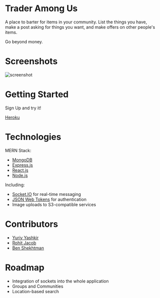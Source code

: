 # Trader Among Us

A place to barter for items in your community. List the things you have, make
a post asking for things you want, and make offers on other people's items.

Go beyond money.

# Screenshots

![screenshot](https://imgur.com/ULP1Lji.png)

# Getting Started

Sign Up and try it!

[Heroku](https://trader-among-us.herokuapp.com/)

# Technologies

MERN Stack:

- [MongoDB](http://www.mongodb.com)
- [Express.js](http://expressjs.com)
- [React.js](https://reactjs.org)
- [Node.js](https://nodejs.org/)

Including:

- [Socket.IO](https://socket.io) for real-time messaging
- [JSON Web Tokens](https://jwt.io) for authentication
- Image uploads to S3-compatible services

# Contributors

- [Yuriy Yashkir](https://github.com/yashkir)
- [Rohit Jacob](https://github.com/rohitgj169)
- [Ben Shekhtman](https://github.com/uwitdat)

# Roadmap

- Integration of sockets into the whole application
- Groups and Communities
- Location-based search
